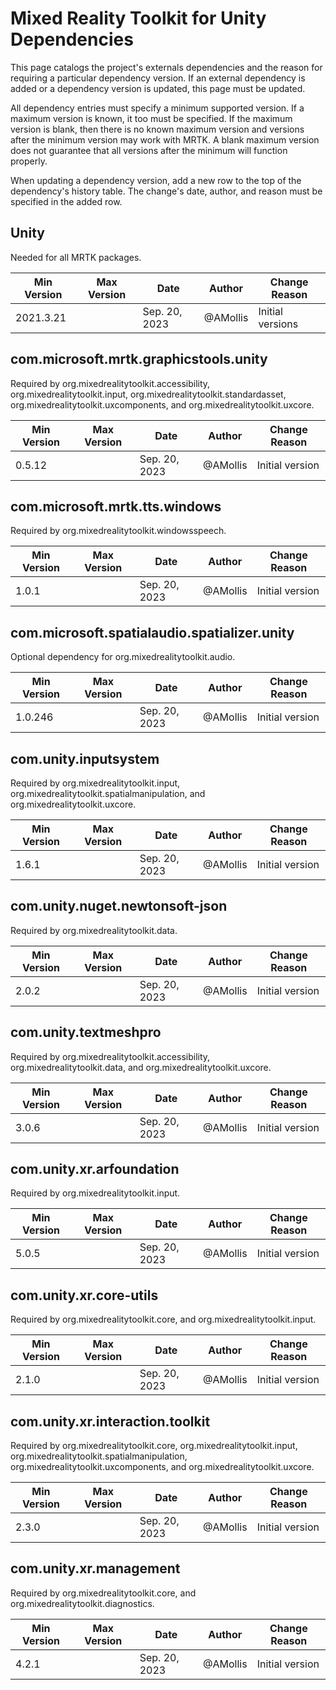 # Mixed Reality Toolkit for Unity Dependencies

This page catalogs the project's externals dependencies and the reason for requiring a particular dependency version. If an external dependency is added or a dependency version is updated, this page must be updated.

All dependency entries must specify a minimum supported version. If a maximum version is known, it too must be specified. If the maximum version is blank, then there is no known maximum version and versions after the minimum version may work with MRTK. A blank maximum version does not guarantee that all versions after the minimum will function properly.

When updating a dependency version, add a new row to the top of the dependency's history table. The change's date, author, and reason must be specified in the added row.

## Unity

Needed for all MRTK packages.

| Min Version | Max Version | Date          | Author          | Change Reason                        |
|-------------|-------------|---------------|-----------------|--------------------------------------|
| 2021.3.21   |             | Sep. 20, 2023 | @AMollis        | Initial versions                     |

## com.microsoft.mrtk.graphicstools.unity

Required by org.mixedrealitytoolkit.accessibility, org.mixedrealitytoolkit.input, org.mixedrealitytoolkit.standardasset, org.mixedrealitytoolkit.uxcomponents, and org.mixedrealitytoolkit.uxcore.

| Min Version | Max Version | Date          | Author          | Change Reason                        |
|-------------|-------------|---------------|-----------------|--------------------------------------|
| 0.5.12      |             | Sep. 20, 2023 | @AMollis        | Initial version                      |

## com.microsoft.mrtk.tts.windows

Required by org.mixedrealitytoolkit.windowsspeech.

| Min Version | Max Version | Date          | Author          | Change Reason                        |
|-------------|-------------|---------------|-----------------|--------------------------------------|
| 1.0.1       |             | Sep. 20, 2023 | @AMollis        | Initial version                      |

## com.microsoft.spatialaudio.spatializer.unity

Optional dependency for org.mixedrealitytoolkit.audio.

| Min Version | Max Version | Date          | Author          | Change Reason                        |
|-------------|-------------|---------------|-----------------|--------------------------------------|
| 1.0.246     |             | Sep. 20, 2023 | @AMollis        | Initial version                      |

## com.unity.inputsystem

Required by org.mixedrealitytoolkit.input, org.mixedrealitytoolkit.spatialmanipulation, and org.mixedrealitytoolkit.uxcore.

| Min Version | Max Version | Date          | Author          | Change Reason                        |
|-------------|-------------|---------------|-----------------|--------------------------------------|
| 1.6.1       |             | Sep. 20, 2023 | @AMollis        | Initial version                      |

## com.unity.nuget.newtonsoft-json

Required by org.mixedrealitytoolkit.data.

| Min Version | Max Version | Date          | Author          | Change Reason                        |
|-------------|-------------|---------------|-----------------|--------------------------------------|
| 2.0.2       |             | Sep. 20, 2023 | @AMollis        | Initial version                      |

## com.unity.textmeshpro

Required by org.mixedrealitytoolkit.accessibility, org.mixedrealitytoolkit.data, and org.mixedrealitytoolkit.uxcore.

| Min Version | Max Version | Date          | Author          | Change Reason                        |
|-------------|-------------|---------------|-----------------|--------------------------------------|
| 3.0.6       |             | Sep. 20, 2023 | @AMollis        | Initial version                      |

## com.unity.xr.arfoundation

Required by org.mixedrealitytoolkit.input.

| Min Version | Max Version | Date          | Author          | Change Reason                        |
|-------------|-------------|---------------|-----------------|--------------------------------------|
| 5.0.5       |             | Sep. 20, 2023 | @AMollis        | Initial version                      |

## com.unity.xr.core-utils

Required by org.mixedrealitytoolkit.core, and org.mixedrealitytoolkit.input.

| Min Version | Max Version | Date          | Author          | Change Reason                        |
|-------------|-------------|---------------|-----------------|--------------------------------------|
| 2.1.0       |             | Sep. 20, 2023 | @AMollis        | Initial version                      |

## com.unity.xr.interaction.toolkit

Required by org.mixedrealitytoolkit.core, org.mixedrealitytoolkit.input, org.mixedrealitytoolkit.spatialmanipulation, org.mixedrealitytoolkit.uxcomponents, and org.mixedrealitytoolkit.uxcore.

| Min Version | Max Version | Date          | Author          | Change Reason                        |
|-------------|-------------|---------------|-----------------|--------------------------------------|
| 2.3.0       |             | Sep. 20, 2023 | @AMollis        | Initial version                      |

## com.unity.xr.management

Required by org.mixedrealitytoolkit.core, and org.mixedrealitytoolkit.diagnostics.

| Min Version | Max Version | Date          | Author          | Change Reason                        |
|-------------|-------------|---------------|-----------------|--------------------------------------|
| 4.2.1       |             | Sep. 20, 2023 | @AMollis        | Initial version                      |
